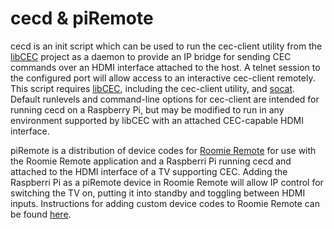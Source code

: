 cecd & piRemote
===============

cecd is an init script which can be used to run the cec-client utility from the
[libCEC][1] project as a daemon to provide an IP bridge for sending CEC commands
over an HDMI interface attached to the host. A telnet session to the configured
port will allow access to an interactive cec-client remotely. This script
requires [libCEC][1], including the cec-client utility, and [socat][2]. Default
runlevels and command-line options for cec-client are intended for running cecd
on a Raspberry Pi, but may be modified to run in any environment supported by
libCEC with an attached CEC-capable HDMI interface.

piRemote is a distribution of device codes for [Roomie Remote][3] for use with
the Roomie Remote application and a Raspberri Pi running cecd and attached to
the HDMI interface of a TV supporting CEC. Adding the Raspberri Pi as a
piRemote device in Roomie Remote will allow IP control for switching the TV
on, putting it into standby and toggling between HDMI inputs. Instructions for
adding custom device codes to Roomie Remote can be found [here][4].

[1]: http://libcec.pulse-eight.com
[2]: http://freecode.com/projects/socat
[3]: http://www.roomieremote.com
[4]: http://www.roomieremote.com/support/#customDevice

